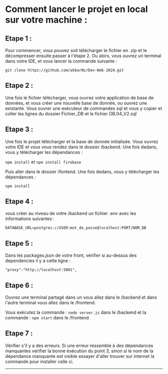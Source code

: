 # Comment lancer le projet en local sur votre machine :

## Etape 1 :

Pour commencer, vous pouvez soit télécharger le fichier en .zip et le décompresser ensuite passer à l'étape 2. Ou alors, vous ouvrez un terminal dans votre IDE, et vous lancer la commande suivante : 

`git clone https://github.com/akbarNz/Dev-Web-2024.git`

## Etape 2 :

Une fois le fichier télécharger, vous ouvrez votre application de base de données, et vous créer une nouvelle base de donnée, ou ouvrez une existante.
Vous ouvrer une exécuteur de commandes sql et vous y copier et coller les lignes du dossier Fichier_DB et le fichier DB.04_V2.sql

## Etape 3 :

Une fois le projet télécharger et la base de donnée initialisée. Vous ouvrez votre IDE et vous vous rendez dans le dossier /backend. Une fois dedans, vous y télécharger les dépendances : 

`npm install` et `npm install firebase`

Puis aller dans le dossier /fontend. Une fois dedans, vous y télécharger les dépendances :

`npm install`

## Etape 4 :
vous créer au niveau de votre /backend un fichier .env avec les informations suivantes : 

`DATABASE_URL=postgres://USER:mot_de_passe@localhost:PORT/NOM_DB`

## Etape 5 :

Dans les packages.json de votre front, vérifier si au-dessus des dependencies il y a cette ligne : 

`"proxy":"http://localhost:5001",`

## Etape 6 : 

Ouvrez une terminal partagé dans un vous allez dans le /backend et dans l'autre terminal vous allez dans le /frontend. 

Vous exécutez la commande : `node server.js` dans le /backend et la commande : `npm start` dans le /frontend

## Etape 7 :

Vérifier s'il y a des erreurs. Si une erreur ressemble à des dépendances manquantes vérifier la bonne éxécution du point 3, sinon si le nom de la dépendance manquante est visible essayer d'aller trouver sur internet la commande pour installer celle ci.

----------------------------------------------------------------------------------------------------------------------------------------------------------------------------------------
